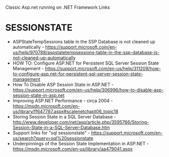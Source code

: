 Classic Asp.net running on .NET Framework Links

# SESSIONSTATE
* ASPStateTempSessions table in the SSP Database is not cleaned up automatically - https://support.microsoft.com/en-us/help/970788/aspstatetempsessions-table-in-the-ssp-database-is-not-cleaned-up-automatically
* HOW TO: Configure ASP.NET for Persistent SQL Server Session State Management - https://support.microsoft.com/en-us/help/311209/how-to-configure-asp.net-for-persistent-sql-server-session-state-management
* How To Disable ASP Session State in ASP.NET - https://support.microsoft.com/en-us/help/306996/how-to-disable-asp-session-state-in-asp.net
* Improving ASP.NET Performance - circa 2004 - https://msdn.microsoft.com/en-us/library/ff647787.aspx#scalenetchapt06_topic18
* Storing Session State in a SQL Server Database - http://www.developer.com/net/asp/article.php/3595766/Storing-Session-State-in-a-SQL-Server-Database.htm
* Support links for "sql sessionstate" - https://support.microsoft.com/en-us/search?query=sql%20sessionstate
* Underpinnings of the Session State Implementation in ASP.NET - https://msdn.microsoft.com/en-us/library/aa479041.aspx


